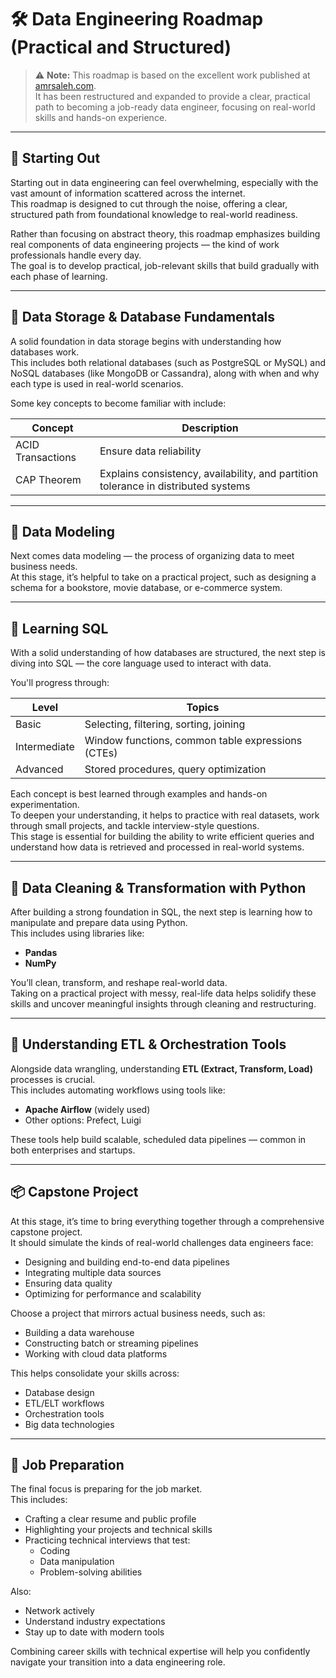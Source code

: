 # 🛠️ Data Engineering Roadmap (Practical and Structured)

> ⚠️ **Note:** This roadmap is based on the excellent work published at [amrsaleh.com](https://amrsaleh.com/).  
> It has been restructured and expanded to provide a clear, practical path to becoming a job-ready data engineer, focusing on real-world skills and hands-on experience.

---

## 🧭 Starting Out

Starting out in data engineering can feel overwhelming, especially with the vast amount of information scattered across the internet.  
This roadmap is designed to cut through the noise, offering a clear, structured path from foundational knowledge to real-world readiness.

Rather than focusing on abstract theory, this roadmap emphasizes building real components of data engineering projects — the kind of work professionals handle every day.  
The goal is to develop practical, job-relevant skills that build gradually with each phase of learning.

---

## 🧱 Data Storage & Database Fundamentals

A solid foundation in data storage begins with understanding how databases work.  
This includes both relational databases (such as PostgreSQL or MySQL) and NoSQL databases (like MongoDB or Cassandra), along with when and why each type is used in real-world scenarios.

Some key concepts to become familiar with include:

| Concept           | Description                                                                 |
|------------------|-----------------------------------------------------------------------------|
| ACID Transactions | Ensure data reliability                                                    |
| CAP Theorem       | Explains consistency, availability, and partition tolerance in distributed systems |

---

## 🧩 Data Modeling

Next comes data modeling — the process of organizing data to meet business needs.  
At this stage, it’s helpful to take on a practical project, such as designing a schema for a bookstore, movie database, or e-commerce system.

---

## 🧠 Learning SQL

With a solid understanding of how databases are structured, the next step is diving into SQL — the core language used to interact with data.

You'll progress through:

| Level      | Topics                                                                 |
|------------|------------------------------------------------------------------------|
| Basic      | Selecting, filtering, sorting, joining                                 |
| Intermediate | Window functions, common table expressions (CTEs)                    |
| Advanced   | Stored procedures, query optimization                                  |

Each concept is best learned through examples and hands-on experimentation.  
To deepen your understanding, it helps to practice with real datasets, work through small projects, and tackle interview-style questions.  
This stage is essential for building the ability to write efficient queries and understand how data is retrieved and processed in real-world systems.

---

## 🧹 Data Cleaning & Transformation with Python

After building a strong foundation in SQL, the next step is learning how to manipulate and prepare data using Python.  
This includes using libraries like:

- **Pandas**
- **NumPy**

You’ll clean, transform, and reshape real-world data.  
Taking on a practical project with messy, real-life data helps solidify these skills and uncover meaningful insights through cleaning and restructuring.

---

## 🔁 Understanding ETL & Orchestration Tools

Alongside data wrangling, understanding **ETL (Extract, Transform, Load)** processes is crucial.  
This includes automating workflows using tools like:

- **Apache Airflow** (widely used)
- Other options: Prefect, Luigi

These tools help build scalable, scheduled data pipelines — common in both enterprises and startups.

---

## 📦 Capstone Project

At this stage, it’s time to bring everything together through a comprehensive capstone project.  
It should simulate the kinds of real-world challenges data engineers face:

- Designing and building end-to-end data pipelines
- Integrating multiple data sources
- Ensuring data quality
- Optimizing for performance and scalability

Choose a project that mirrors actual business needs, such as:

- Building a data warehouse
- Constructing batch or streaming pipelines
- Working with cloud data platforms

This helps consolidate your skills across:

- Database design  
- ETL/ELT workflows  
- Orchestration tools  
- Big data technologies

---

## 💼 Job Preparation

The final focus is preparing for the job market.  
This includes:

- Crafting a clear resume and public profile  
- Highlighting your projects and technical skills  
- Practicing technical interviews that test:
  - Coding
  - Data manipulation
  - Problem-solving abilities

Also:

- Network actively  
- Understand industry expectations  
- Stay up to date with modern tools  

Combining career skills with technical expertise will help you confidently navigate your transition into a data engineering role.
